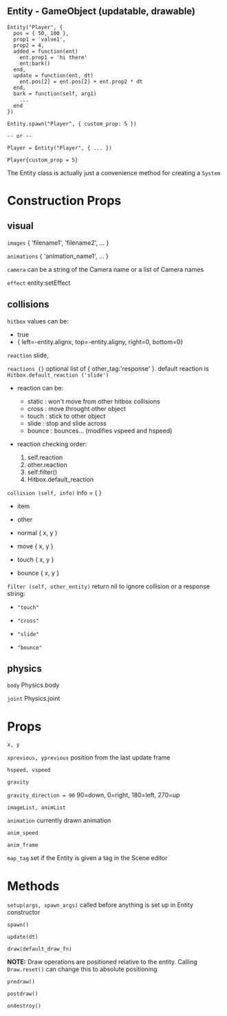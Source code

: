 ## Entity - GameObject (updatable, drawable)

```
Entity("Player", {
  pos = { 50, 100 },
  prop1 = 'value1',
  prop2 = 4,
  added = function(ent)
    ent.prop1 = 'hi there'
    ent:bark()
  end,
  update = function(ent, dt)
    ent.pos[2] = ent.pos[2] + ent.prop2 * dt
  end,
  bark = function(self, arg1)
    ...
  end
})

Entity.spawn("Player", { custom_prop: 5 })

-- or --

Player = Entity("Player", { ... })

Player{custom_prop = 5}
```

The Entity class is actually just a convenience method for creating a `System`

# Construction Props

## visual

`images` { 'filename1', 'filename2', ... }

`animations` { 'animation_name1', ... }

`camera` can be a string of the Camera name or a list of Camera names

`effect` entity:setEffect <effect>

## collisions

`hitbox` values can be:
- true
- { left=-entity.alignx, top=-entity.aligny, right=0, bottom=0}

`reaction`  slide,

`reactions {}` optional list of { other_tag:'response' }. default reaction is `Hitbox.default_reaction ('slide')`

- reaction can be:

  - static : won't move from other hitbox collisions
  - cross : move throught other object
  - touch : stick to other object
  - slide : stop and slide across
  - bounce : bounces... (modifies vspeed and hspeed)

- reaction checking order:
  1. self.reaction
  2. other.reaction
  3. self:filter()
  4. Hitbox.default_reaction

`collision (self, info)` info = { <see below> }

- item

- other

- normal { x, y }

- move { x, y }

- touch { x, y }

- bounce { x, y }

`filter (self, other_entity)` return nil to ignore collision or a response string:

- `"touch"`

- `"cross"`

- `"slide"`

- `"bounce"`

## physics

`body` Physics.body <body>

`joint` Physics.joint <joint>

# Props

`x, y` 

`xprevious, yprevious` position from the last update frame

`hspeed, vspeed`

`gravity`

`gravity_direction = 90` 90=down, 0=right, 180=left, 270=up

`imageList, animList`

`animation` currently drawn animation

`anim_speed`

`anim_frame`

`map_tag` set if the Entity is given a tag in the Scene editor

# Methods

`setup(args, spawn_args)` called before anything is set up in Entity constructor

`spawn()`

`update(dt)`

`draw(default_draw_fn)`

**NOTE:** Draw operations are positioned relative to the entity. Calling `Draw.reset()` can change this to absolute positioning

`predraw()`

`postdraw()`

`ondestroy()`
